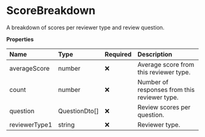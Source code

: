 # ScoreBreakdown

A breakdown of scores per reviewer type and review question.

**Properties**

| Name          | Type          | Required | Description                                  |
| :------------ | :------------ | :------- | :------------------------------------------- |
| averageScore  | number        | ❌       | Average score from this reviewer type.       |
| count         | number        | ❌       | Number of responses from this reviewer type. |
| question      | QuestionDto[] | ❌       | Review scores per question.                  |
| reviewerType1 | string        | ❌       | Reviewer type.                               |

<!-- This file was generated by liblab | https://liblab.com/ -->
